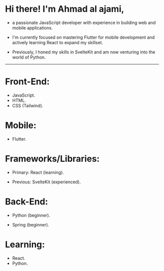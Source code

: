# Hi there! I'm Ahmad al ajami,

-   a passionate JavaScript developer with experience in building web and mobile applications.

-   I'm currently focused on mastering Flutter for mobile development and actively learning React to expand my skillset.

-   Previously, I honed my skills in SvelteKit and am now venturing into the world of Python.

---

# Front-End:

-   JavaScript.
-   HTML.
-   CSS (Tailwind).

# Mobile:

-   Flutter.

# Frameworks/Libraries:

-   Primary: React (learning).

-   Previous: SvelteKit (experienced).

# Back-End:

-   Python (beginner).

-   Spring (beginner).

# Learning:

-   React.
-   Python.
